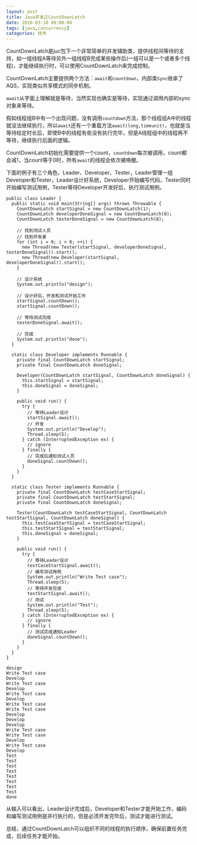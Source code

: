```yaml
---
layout: post
title: Java并发之CountDownLatch
date: 2016-03-10 00:00:00
tags: [java,concurrency]
categories: 技术
---
```

CountDownLatch是juc包下一个非常简单的并发辅助类，提供线程间等待的支持，如一组线程A等待另外一组线程B完成某些操作后(一组可以是一个或者多个线程)，才能继续执行时，可以使用CountDownLatch来完成控制。
<!-- more -->
CountDownLatch主要提供两个方法：`await`和`countdown`，内部类`Sync`继承了AQS，实现类似共享模式的同步机制。

`await`从字面上理解就是等待，当然实现也确实是等待，实现通过调用内部的sync对象来等待。

假如线程组B中有一个出现问题，没有调用`countdown`方法，那个线程组A中的线程就没法继续执行，所以`await`还有一个重载方法`await(long,timeunit)`，也就是当等待给定时长后，即使B中的线程有些没有执行完毕，但是A线程组中的线程再不等待，继续执行后面的逻辑。

CountDownLatch初始化需要提供一个count，`countdown`每次被调用，count都会减1，当count等于0时，所有`await`的线程会依次被唤醒。

下面的例子有三个角色，Leader、Developer、Tester，Leader管理一组Developer和Tester，Leader设计好系统，Developer开始编写代码，Tester同时开始编写测试用例，Tester等待Developer开发好后，执行测试用例。

```
public class Leader {
  public static void main(String[] args) throws Throwable {
    CountDownLatch startSignal = new CountDownLatch(1);
    CountDownLatch developerDoneSignal = new CountDownLatch(8);
    CountDownLatch testerDoneSignal = new CountDownLatch(8);

    // 找到测试人员
    // 找到开发者
    for (int i = 0; i < 8; ++i) {
      new Thread(new Tester(startSignal, developerDoneSignal, testerDoneSignal)).start();
      new Thread(new Developer(startSignal, developerDoneSignal)).start();
    }

    // 设计系统
    System.out.println("design");

    // 设计好后，开发和测试开始工作
    startSignal.countDown();
    startSignal.countDown();

    // 等待测试完成
    testerDoneSignal.await();

    // 完成
    System.out.println("done");
  }

  static class Developer implements Runnable {
    private final CountDownLatch startSignal;
    private final CountDownLatch doneSignal;

    Developer(CountDownLatch startSignal, CountDownLatch doneSignal) {
      this.startSignal = startSignal;
      this.doneSignal = doneSignal;
    }

    public void run() {
      try {
        // 等待Leader设计
        startSignal.await();
        // 开发
        System.out.println("Develop");
        Thread.sleep(5);
      } catch (InterruptedException ex) {
        // ignore
      } finally {
        // 完成后通知测试人员
        doneSignal.countDown();
      }
    }
  }

  static class Tester implements Runnable {
    private final CountDownLatch testCaseStartSignal;
    private final CountDownLatch testStartSignal;
    private final CountDownLatch doneSignal;

    Tester(CountDownLatch testCaseStartSignal, CountDownLatch testStartSignal, CountDownLatch doneSignal) {
      this.testCaseStartSignal = testCaseStartSignal;
      this.testStartSignal = testStartSignal;
      this.doneSignal = doneSignal;
    }

    public void run() {
      try {
        // 等待Leader设计
        testCaseStartSignal.await();
        // 编写测试用例
        System.out.println("Write Test case");
        Thread.sleep(5);
        // 等待开发完成
        testStartSignal.await();
        // 测试
        System.out.println("Test");
        Thread.sleep(5);
      } catch (InterruptedException ex) {
        // ignore
      } finally {
        // 测试完成通知Leader
        doneSignal.countDown();
      }
    }
  }
}
```

```
design
Write Test case
Develop
Write Test case
Develop
Write Test case
Develop
Write Test case
Write Test case
Develop
Develop
Develop
Write Test case
Write Test case
Develop
Write Test case
Develop
Test
Test
Test
Test
Test
Test
Test
Test
done
```
从输入可以看出，Leader设计完成后，Developer和Tester才能开始工作，编码和编写测试用例是并行执行的，但是必须开发完毕后，测试才能进行测试。

总结，通过CountDownLatch可以组织不同的线程的执行顺序，确保前置任务完成，后续任务才能开始。